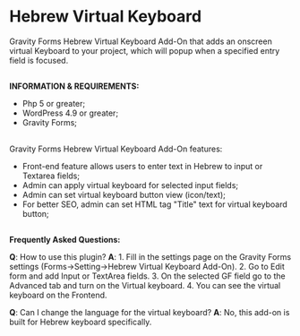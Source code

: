 # Hebrew Virtual Keyboard
Gravity Forms Hebrew Virtual Keyboard Add-On that adds an onscreen virtual Keyboard to your project, which will popup when a specified entry field is focused.
##
**INFORMATION & REQUIREMENTS:**
- Php 5 or greater;
- WordPress 4.9 or greater;
- Gravity Forms;
##
Gravity Forms Hebrew Virtual Keyboard Add-On features:
- Front-end feature allows users to enter text in Hebrew to input or Textarea fields;
- Admin can apply virtual keyboard for selected input fields;
- Admin can set virtual keyboard button view (icon/text);
- For better SEO, admin can set HTML tag "Title" text for virtual keyboard button;
##
**Frequently Asked Questions:**

**Q**: How to use this plugin?
**A**: 1. Fill in the settings page on the Gravity Forms settings (Forms->Setting->Hebrew Virtual Keyboard Add-On). 
2. Go to Edit form and add Input or TextArea fields. 
3. On the selected GF field go to the Advanced tab and turn on the Virtual keyboard.
4. You can see the virtual keyboard on the Frontend.

**Q**: Can I change the language for the virtual keyboard?
**A**: No, this add-on is built for Hebrew keyboard specifically.
